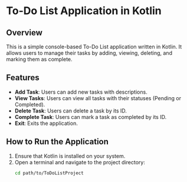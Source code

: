 # To-Do List Application in Kotlin

## Overview

This is a simple console-based To-Do List application written in Kotlin. It allows users to manage their tasks by adding, viewing, deleting, and marking them as complete.

## Features

- **Add Task**: Users can add new tasks with descriptions.
- **View Tasks**: Users can view all tasks with their statuses (Pending or Completed).
- **Delete Task**: Users can delete a task by its ID.
- **Complete Task**: Users can mark a task as completed by its ID.
- **Exit**: Exits the application.

## How to Run the Application

1. Ensure that Kotlin is installed on your system.
2. Open a terminal and navigate to the project directory:
   ```bash
   cd path/to/ToDoListProject
   ```
